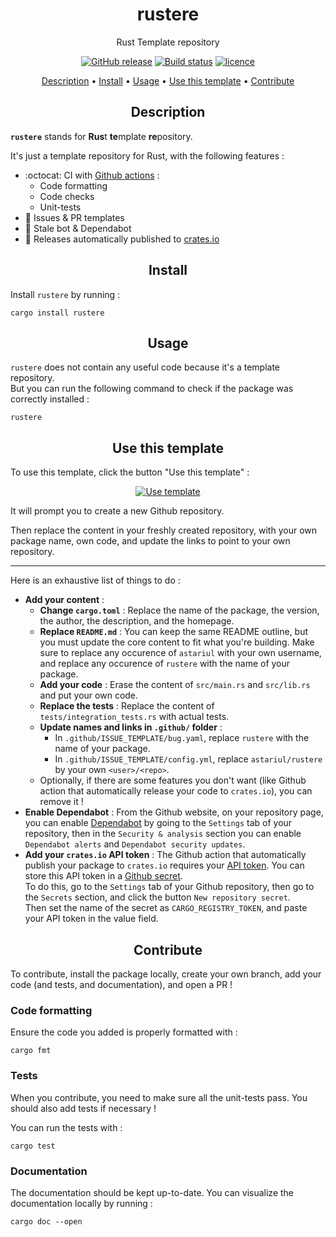 <h1 align="center">rustere</h1>
<p align="center">
Rust Template repository
</p>

<p align="center">
    <a href="https://github.com/astariul/rustere/releases"><img src="https://img.shields.io/github/release/astariul/rustere.svg" alt="GitHub release" /></a>
    <a href="https://github.com/astariul/rustere/actions/workflows/build.yaml"><img src="https://github.com/astariul/rustere/actions/workflows/build.yaml/badge.svg" alt="Build status" /></a>
    <a href="https://github.com/astariul/rustere/blob/main/LICENSE"><img src="https://img.shields.io/badge/License-MIT-yellow.svg" alt="licence" /></a>
</p>

<p align="center">
  <a href="#description">Description</a> •
  <a href="#install">Install</a> •
  <a href="#usage">Usage</a> •
  <a href="#use-this-template">Use this template</a> •
  <a href="#contribute">Contribute</a>
</p>


<h2 align="center">Description</h2>

**`rustere`** stands for **Rus**t **te**mplate **re**pository.

It's just a template repository for Rust, with the following features :

* :octocat: CI with [Github actions](https://github.com/features/actions) :
  * Code formatting
  * Code checks
  * Unit-tests
* 📝 Issues & PR templates
* 🤖 Stale bot & Dependabot
* 🚀 Releases automatically published to [crates.io](https://crates.io/)


<h2 align="center">Install</h2>

Install `rustere` by running :

```
cargo install rustere
```


<h2 align="center">Usage</h2>

`rustere` does not contain any useful code because it's a template repository.  
But you can run the following command to check if the package was correctly installed :

```console
rustere
```


<h2 align="center">Use this template</h2>

To use this template, click the button "Use this template" :

<p align="center">
  <a href="https://github.com/astariul/rustere/generate"><img src="https://img.shields.io/badge/%20-Use%20this%20template-green?style=for-the-badge&color=347d39" alt="Use template" /></a>
</p>

It will prompt you to create a new Github repository.

Then replace the content in your freshly created repository, with your own package name, own code, and update the links to point to your own repository.

---

Here is an exhaustive list of things to do :

* **Add your content** :
  * **Change `cargo.toml`** : Replace the name of the package, the version, the author, the description, and the homepage.
  * **Replace `README.md`** : You can keep the same README outline, but you must update the core content to fit what you're building. Make sure to replace any occurence of `astariul` with your own username, and replace any occurence of `rustere` with the name of your package.
  * **Add your code** : Erase the content of `src/main.rs` and `src/lib.rs` and put your own code.
  * **Replace the tests** : Replace the content of `tests/integration_tests.rs` with actual tests.
  * **Update names and links in `.github/` folder** :
    * In `.github/ISSUE_TEMPLATE/bug.yaml`, replace `rustere` with the name of your package.
    * In `.github/ISSUE_TEMPLATE/config.yml`, replace `astariul/rustere` by your own `<user>/<repo>`.
  * Optionally, if there are some features you don't want (like Github action that automatically release your code to `crates.io`), you can remove it !
* **Enable Dependabot** : From the Github website, on your repository page, you can enable [Dependabot](https://docs.github.com/en/code-security/dependabot/dependabot-security-updates/configuring-dependabot-security-updates#enabling-or-disabling-dependabot-security-updates-for-an-individual-repository) by going to the `Settings` tab of your repository, then in the `Security & analysis` section you can enable `Dependabot alerts` and `Dependabot security updates`.
* **Add your `crates.io` API token** : The Github action that automatically publish your package to `crates.io` requires your [API token](https://crates.io/settings/tokens). You can store this API token in a [Github secret](https://docs.github.com/en/actions/security-guides/encrypted-secrets).  
To do this, go to the `Settings` tab of your Github repository, then go to the `Secrets` section, and click the button `New repository secret`.  
Then set the name of the secret as `CARGO_REGISTRY_TOKEN`, and paste your API token in the value field.


<h2 align="center">Contribute</h2>

To contribute, install the package locally, create your own branch, add your code (and tests, and documentation), and open a PR !

### Code formatting

Ensure the code you added is properly formatted with :

```console
cargo fmt
```

### Tests

When you contribute, you need to make sure all the unit-tests pass. You should also add tests if necessary !

You can run the tests with :

```console
cargo test
```

### Documentation

The documentation should be kept up-to-date. You can visualize the documentation locally by running :

```console
cargo doc --open
```